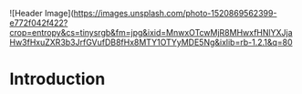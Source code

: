 ![Header Image](https://images.unsplash.com/photo-1520869562399-e772f042f422?crop=entropy&cs=tinysrgb&fm=jpg&ixid=MnwxOTcwMjR8MHwxfHNlYXJjaHw3fHxuZXR3b3JrfGVufDB8fHx8MTY1OTYyMDE5Ng&ixlib=rb-1.2.1&q=80


# Introduction

